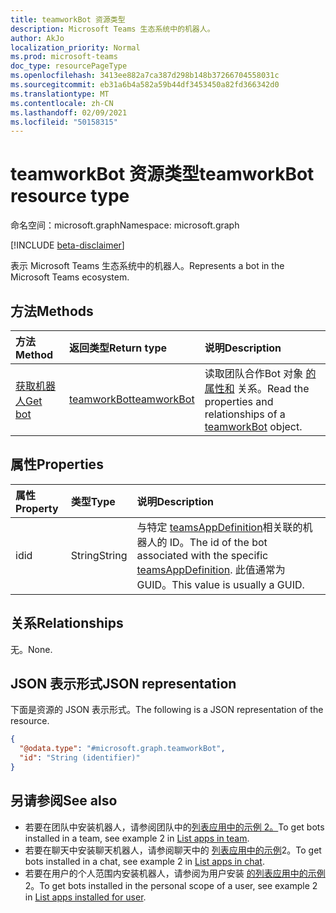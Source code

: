 ```yaml
---
title: teamworkBot 资源类型
description: Microsoft Teams 生态系统中的机器人。
author: AkJo
localization_priority: Normal
ms.prod: microsoft-teams
doc_type: resourcePageType
ms.openlocfilehash: 3413ee882a7ca387d298b148b37266704558031c
ms.sourcegitcommit: eb31a6b4a582a59b44df3453450a82fd366342d0
ms.translationtype: MT
ms.contentlocale: zh-CN
ms.lasthandoff: 02/09/2021
ms.locfileid: "50158315"
---
```

# <a name="teamworkbot-resource-type"></a><span data-ttu-id="0a5e5-103">teamworkBot 资源类型</span><span class="sxs-lookup"><span data-stu-id="0a5e5-103">teamworkBot resource type</span></span>

<span data-ttu-id="0a5e5-104">命名空间：microsoft.graph</span><span class="sxs-lookup"><span data-stu-id="0a5e5-104">Namespace: microsoft.graph</span></span>

[!INCLUDE [beta-disclaimer](../../includes/beta-disclaimer.md)]

<span data-ttu-id="0a5e5-105">表示 Microsoft Teams 生态系统中的机器人。</span><span class="sxs-lookup"><span data-stu-id="0a5e5-105">Represents a bot in the Microsoft Teams ecosystem.</span></span>

## <a name="methods"></a><span data-ttu-id="0a5e5-106">方法</span><span class="sxs-lookup"><span data-stu-id="0a5e5-106">Methods</span></span>
|<span data-ttu-id="0a5e5-107">方法</span><span class="sxs-lookup"><span data-stu-id="0a5e5-107">Method</span></span>|<span data-ttu-id="0a5e5-108">返回类型</span><span class="sxs-lookup"><span data-stu-id="0a5e5-108">Return type</span></span>|<span data-ttu-id="0a5e5-109">说明</span><span class="sxs-lookup"><span data-stu-id="0a5e5-109">Description</span></span>|
|:---|:---|:---|
|[<span data-ttu-id="0a5e5-110">获取机器人</span><span class="sxs-lookup"><span data-stu-id="0a5e5-110">Get bot</span></span>](../api/teamworkbot-get.md)|[<span data-ttu-id="0a5e5-111">teamworkBot</span><span class="sxs-lookup"><span data-stu-id="0a5e5-111">teamworkBot</span></span>](../resources/teamworkbot.md)|<span data-ttu-id="0a5e5-112">读取团队合作Bot 对象 [的属性和](../resources/teamworkbot.md) 关系。</span><span class="sxs-lookup"><span data-stu-id="0a5e5-112">Read the properties and relationships of a [teamworkBot](../resources/teamworkbot.md) object.</span></span>|

## <a name="properties"></a><span data-ttu-id="0a5e5-113">属性</span><span class="sxs-lookup"><span data-stu-id="0a5e5-113">Properties</span></span>
|<span data-ttu-id="0a5e5-114">属性</span><span class="sxs-lookup"><span data-stu-id="0a5e5-114">Property</span></span>|<span data-ttu-id="0a5e5-115">类型</span><span class="sxs-lookup"><span data-stu-id="0a5e5-115">Type</span></span>|<span data-ttu-id="0a5e5-116">说明</span><span class="sxs-lookup"><span data-stu-id="0a5e5-116">Description</span></span>|
|:---|:---|:---|
|<span data-ttu-id="0a5e5-117">id</span><span class="sxs-lookup"><span data-stu-id="0a5e5-117">id</span></span>|<span data-ttu-id="0a5e5-118">String</span><span class="sxs-lookup"><span data-stu-id="0a5e5-118">String</span></span>|<span data-ttu-id="0a5e5-119">与特定 [teamsAppDefinition](../resources/teamsappdefinition.md)相关联的机器人的 ID。</span><span class="sxs-lookup"><span data-stu-id="0a5e5-119">The id of the bot associated with the specific [teamsAppDefinition](../resources/teamsappdefinition.md).</span></span> <span data-ttu-id="0a5e5-120">此值通常为 GUID。</span><span class="sxs-lookup"><span data-stu-id="0a5e5-120">This value is usually a GUID.</span></span>|

## <a name="relationships"></a><span data-ttu-id="0a5e5-121">关系</span><span class="sxs-lookup"><span data-stu-id="0a5e5-121">Relationships</span></span>
<span data-ttu-id="0a5e5-122">无。</span><span class="sxs-lookup"><span data-stu-id="0a5e5-122">None.</span></span>

## <a name="json-representation"></a><span data-ttu-id="0a5e5-123">JSON 表示形式</span><span class="sxs-lookup"><span data-stu-id="0a5e5-123">JSON representation</span></span>
<span data-ttu-id="0a5e5-124">下面是资源的 JSON 表示形式。</span><span class="sxs-lookup"><span data-stu-id="0a5e5-124">The following is a JSON representation of the resource.</span></span>
<!-- {
  "blockType": "resource",
  "keyProperty": "id",
  "@odata.type": "microsoft.graph.teamworkBot",
  "openType": false
}
-->
``` json
{
  "@odata.type": "#microsoft.graph.teamworkBot",
  "id": "String (identifier)"
}
```

## <a name="see-also"></a><span data-ttu-id="0a5e5-125">另请参阅</span><span class="sxs-lookup"><span data-stu-id="0a5e5-125">See also</span></span>

- <span data-ttu-id="0a5e5-126">若要在团队中安装机器人，请参阅团队中的[列表应用中的示例 2。](../api/team-list-installedapps.md)</span><span class="sxs-lookup"><span data-stu-id="0a5e5-126">To get bots installed in a team, see example 2 in [List apps in team](../api/team-list-installedapps.md).</span></span>
- <span data-ttu-id="0a5e5-127">若要在聊天中安装聊天机器人，请参阅聊天中的 [列表应用中的示例](../api/chat-list-installedapps.md)2。</span><span class="sxs-lookup"><span data-stu-id="0a5e5-127">To get bots installed in a chat, see example 2 in [List apps in chat](../api/chat-list-installedapps.md).</span></span>
- <span data-ttu-id="0a5e5-128">若要在用户的个人范围内安装机器人，请参阅为用户安装 [的列表应用中的示例](../api/userteamwork-list-installedapps.md)2。</span><span class="sxs-lookup"><span data-stu-id="0a5e5-128">To get bots installed in the personal scope of a user, see example 2 in [List apps installed for user](../api/userteamwork-list-installedapps.md).</span></span>



